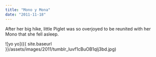 ```yaml
---
title: "Mono y Mona"
date: "2011-11-18"
---
```


After her big hike, little Piglet was so overjoyed to be reunited with her Mono that she fell asleep. 

![yo yo]({{ site.baseurl }}/assets/images/2011/tumblr_luvf1cBuOB1qlj3bd.jpg)
